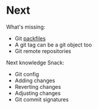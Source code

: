 # Next

What's missing:

* Git [packfiles](https://git-scm.com/book/en/v2/Git-Internals-Packfiles)
* A git tag can be a git object too
* Git remote repositories

Next knowledge Snack:

* Git config
* Adding changes
* Reverting changes
* Adjusting changes
* Git commit signatures
